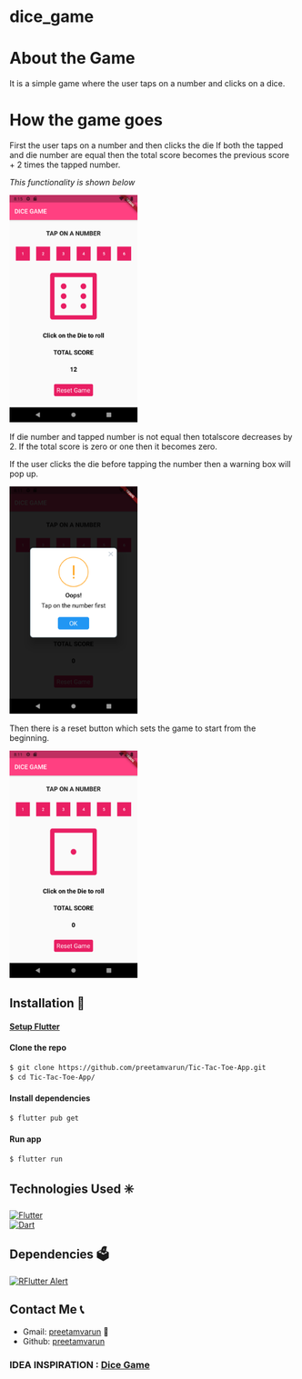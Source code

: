# dice_game

# About the Game

It is a simple game where the user taps on a number and clicks on a dice.

# How the game goes

First the user taps on a number and then clicks the die
If both the tapped and die number are equal then the total score becomes the previous score + 2 times the tapped number.

_This functionality is shown below_

<img src = "/images/addScore.png" alt="add_score" height = 400>

If die number and tapped number is not equal then totalscore decreases by 2. If the total score is zero or one then it becomes zero.

If the user clicks the die before tapping the number then a warning box will pop up.

<img src = "/images/alertBox.png" alt="add_score" height = 400>

Then there is a reset button which sets the game to start from the beginning.

<img src = "/images/resetGame.png" alt="add_score" height = 400>

## Installation 📀

#### [ Setup Flutter](https://flutter.io/setup/)

#### Clone the repo

```sh
$ git clone https://github.com/preetamvarun/Tic-Tac-Toe-App.git
$ cd Tic-Tac-Toe-App/
```

#### Install dependencies 
```sh
$ flutter pub get
```

#### Run app
```sh
$ flutter run
```

## Technologies Used ✳️

[![Flutter](https://img.shields.io/badge/Flutter-v2.2.3-1.svg)](https://flutter.dev/)   
[![Dart](https://img.shields.io/badge/Dart-v2.13.4-1.svg)](https://dart.dev/)   

## Dependencies  :ballot_box:
[![RFlutter Alert](https://img.shields.io/badge/RFlutter%20Alert-v2.0.4-1.svg)](https://pub.dev/packages/rflutter_alert)  

## Contact Me 📞

- Gmail: [preetamvarun](mailto:preetamvarun99@gmail.com) 📧
- Github: [preetamvarun](https://github.com/preetamvarun) 


### IDEA INSPIRATION :  [Dice Game](https://www.youtube.com/watch?v=PsfXOYi-kYA)
